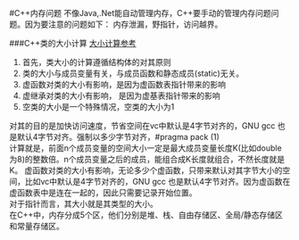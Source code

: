 #C++内存问题
不像Java,.Net能自动管理内存，C++要手动的管理内存问题问题。因为要注意的问题如下： 内存泄漏，野指针，访问越界。  

 ###C++类的大小计算
 [大小计算参考](https://blog.csdn.net/fengxinlinux/article/details/72836199)
 1. 首先，类大小的计算遵循结构体的对其原则  
 2. 类的大小与成员变量有关，与成员函数和静态成员(static)无关。  
 3. 虚函数对类的大小有影响，是因为虚函数表指针带来的影响 
 4. 虚继承对类的大小有影响， 是因为虚基表指针带来的影响
 5. 空类的大小是一个特殊情况，空类的大小为1   
 
对其的目的是加快访问速度，节省空间在vc中默认是4字节对齐的，GNU gcc 也是默认4字节对齐。强制以多少字节对齐，#pragma pack (1)  
计算就是，前面n个成员变量的空间大小一定是最大成员变量长度K(比如double 为8)的整数倍。n个成员变量之后的成员，能组合成K长度就组合，不然长度就是K。
虚函数对类的大小有影响，无论多少个虚函数，只带来默认对其字节大小的空间，比如vc中默认是4字节对齐的，GNU gcc 也是默认4字节对齐。因为虚函数在虚函数表中是连在一起的，因此只需要记录开始位置。  
对于指针而言，其大小就是其类型的大小。  
在C++中，内存分成5个区，他们分别是堆、栈、自由存储区、全局/静态存储区和常量存储区。
